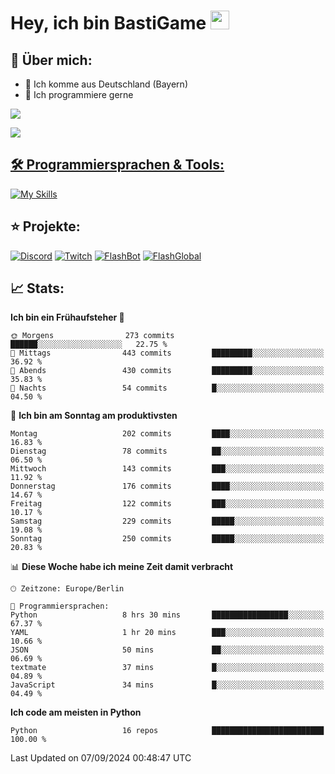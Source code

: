 # Hey, ich bin BastiGame <img src="https://raw.githubusercontent.com/MartinHeinz/MartinHeinz/master/wave.gif" width="30px">

## 📌 Über mich:
- 📍 Ich komme aus Deutschland (Bayern)
- 📝 Ich programmiere gerne
  
[![](https://visitcount.itsvg.in/api?id=bastigamedc&icon=2&color=0)](https://visitcount.itsvg.in)

<a href="https://discord.com/users/1018150165489668227"><img src="https://lanyard.cnrad.dev/api/1018150165489668227"><p/>


## 🛠️ Programmiersprachen & Tools:
[![My Skills](https://skillicons.dev/icons?i=discord,figma,notion,pycharm,py,redis,sqlite,vscode,windows)](https://skillicons.dev)

## ⭐ Projekte:
[![Discord](https://img.shields.io/badge/Discord-%237289DA.svg?logo=discord&logoColor=white)](https://discord.gg/Hfjv2cCQ)
[![Twitch](https://img.shields.io/badge/Twitch-%239146FF.svg?logo=Twitch&logoColor=white)](https://www.twitch.tv/bastigametv)
[![FlashBot](https://img.shields.io/badge/FlashBot-%ff7e47.svg?logo=wechat&logoColor=white)](https://discord.com/application-directory/1111374314340626433)
[![FlashGlobal](https://img.shields.io/badge/FlashGlobal-%ff7e47.svg?logo=wechat&logoColor=white)](https://discord.com/application-directory/1169681232532099112)

## 📈 Stats:
<!--START_SECTION:waka-->
**Ich bin ein Frühaufsteher 🐤** 

```text
🌞 Morgens                273 commits         ██████░░░░░░░░░░░░░░░░░░░   22.75 % 
🌆 Mittags                443 commits         █████████░░░░░░░░░░░░░░░░   36.92 % 
🌃 Abends                 430 commits         █████████░░░░░░░░░░░░░░░░   35.83 % 
🌙 Nachts                 54 commits          █░░░░░░░░░░░░░░░░░░░░░░░░   04.50 % 
```
📅 **Ich bin am Sonntag am produktivsten** 

```text
Montag                   202 commits         ████░░░░░░░░░░░░░░░░░░░░░   16.83 % 
Dienstag                 78 commits          ██░░░░░░░░░░░░░░░░░░░░░░░   06.50 % 
Mittwoch                 143 commits         ███░░░░░░░░░░░░░░░░░░░░░░   11.92 % 
Donnerstag               176 commits         ████░░░░░░░░░░░░░░░░░░░░░   14.67 % 
Freitag                  122 commits         ███░░░░░░░░░░░░░░░░░░░░░░   10.17 % 
Samstag                  229 commits         █████░░░░░░░░░░░░░░░░░░░░   19.08 % 
Sonntag                  250 commits         █████░░░░░░░░░░░░░░░░░░░░   20.83 % 
```


📊 **Diese Woche habe ich meine Zeit damit verbracht** 

```text
🕑︎ Zeitzone: Europe/Berlin

💬 Programmiersprachen: 
Python                   8 hrs 30 mins       █████████████████░░░░░░░░   67.37 % 
YAML                     1 hr 20 mins        ███░░░░░░░░░░░░░░░░░░░░░░   10.66 % 
JSON                     50 mins             ██░░░░░░░░░░░░░░░░░░░░░░░   06.69 % 
textmate                 37 mins             █░░░░░░░░░░░░░░░░░░░░░░░░   04.89 % 
JavaScript               34 mins             █░░░░░░░░░░░░░░░░░░░░░░░░   04.49 % 
```

**Ich code am meisten in Python** 

```text
Python                   16 repos            █████████████████████████   100.00 % 
```




 Last Updated on 07/09/2024 00:48:47 UTC
<!--END_SECTION:waka-->
